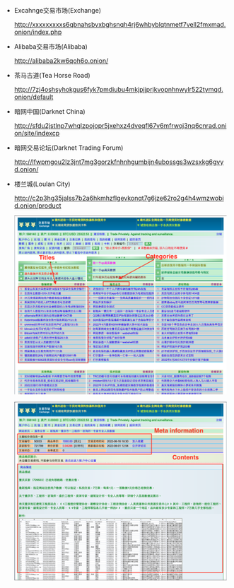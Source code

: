 - Excahnge交易市场(Exchange)

  http://xxxxxxxxxs6qbnahsbvxbghsnqh4rj6whbyblqtnmetf7vell2fmxmad.onion/index.php

- Alibaba交易市场(Alibaba)

  http://alibaba2kw6qoh6o.onion/

- 茶马古道(Tea Horse Road)

  http://7zj4oshsyhokgus6fyk7pmdiubu4mkjpjjprjkvopnhnwylr522tymqd.onion/default

- 暗网中国(Darknet China)

  http://sfdu2jstlnp7whqlzpojopr5jxehxz4dveqfl67v6mfrwoj3nq6cnrad.onion/site/indexcp

- 暗网交易论坛(Darknet Trading Forum)

  http://lfwpmgou2lz3jnt7mg3gorzkfnhnhgumbijn4ubossgs3wzsxkg6gvyd.onion/

- 楼兰城(Loulan City)

  http://c2p3hg35jalss7b2a6hkmhzflgevkonqt7g6jze62ro2g4h4wmzwobid.onion/product
  
  ![darknet_title](./darknet_title.png)
  
  ![darknet_content](./darknet_content.png)
